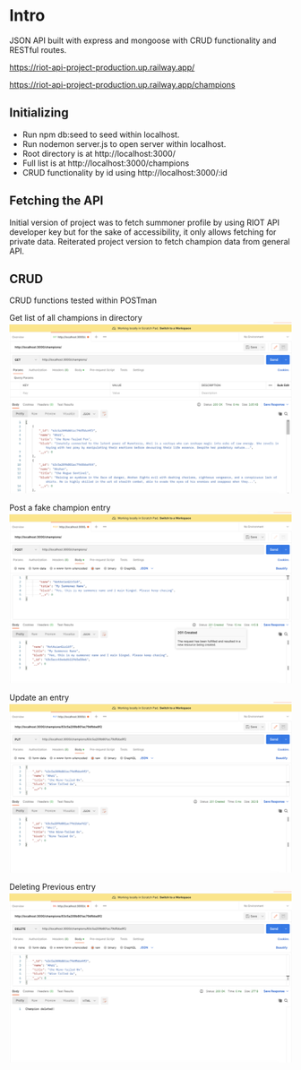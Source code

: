 # Intro #
JSON API built with express and mongoose with CRUD functionality and RESTful routes. 

https://riot-api-project-production.up.railway.app/

https://riot-api-project-production.up.railway.app/champions

## Initializing ##
* Run npm db:seed to seed within localhost. 
* Run nodemon server.js to open server within localhost. 
* Root directory is at http://localhost:3000/
* Full list is at http://localhost:3000/champions
* CRUD functionality by id using http://localhost:3000/:id

## Fetching the API ##
Initial version of project was to fetch summoner profile by using RIOT API developer key but for the sake of accessibility, it only allows fetching for private data. Reiterated project version to fetch champion data from general API. 


## CRUD ##
CRUD functions tested within POSTman

Get list of all champions in directory
<img src="images/GET.png" alt="Get champions" title="Get champions">

Post a fake champion entry
<img src="images/POST.png" alt="Adding myself" title="Adding player">

Update an entry 
<img src="images/PUT.png" alt="Ahri OX" title="Ahri update">

Deleting Previous entry
<img src="images/DELETE.png" alt="delete ahri" title="delete ahri">



